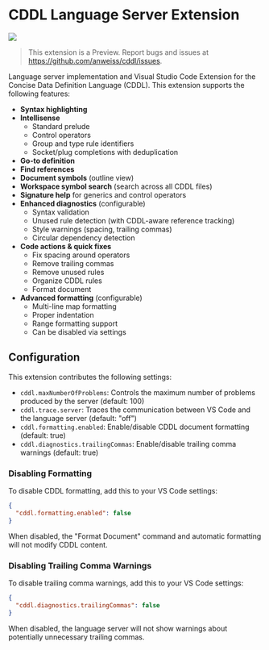 # CDDL Language Server Extension

[![](https://vsmarketplacebadge.apphb.com/version/anweiss.cddl-languageserver.png)](https://marketplace.visualstudio.com/items?itemName=anweiss.cddl-languageserver)

> This extension is a Preview. Report bugs and issues at https://github.com/anweiss/cddl/issues.

Language server implementation and Visual Studio Code Extension for the Concise Data Definition Language (CDDL). This extension supports the following features:

* **Syntax highlighting**
* **Intellisense**
  + Standard prelude
  + Control operators
  + Group and type rule identifiers
  + Socket/plug completions with deduplication
* **Go-to definition**
* **Find references**
* **Document symbols** (outline view)
* **Workspace symbol search** (search across all CDDL files)
* **Signature help** for generics and control operators
* **Enhanced diagnostics** (configurable)
  + Syntax validation
  + Unused rule detection (with CDDL-aware reference tracking)
  + Style warnings (spacing, trailing commas)
  + Circular dependency detection
* **Code actions & quick fixes**
  + Fix spacing around operators
  + Remove trailing commas
  + Remove unused rules
  + Organize CDDL rules
  + Format document
* **Advanced formatting** (configurable)
  + Multi-line map formatting
  + Proper indentation
  + Range formatting support
  + Can be disabled via settings

## Configuration

This extension contributes the following settings:

* `cddl.maxNumberOfProblems`: Controls the maximum number of problems produced by the server (default: 100)
* `cddl.trace.server`: Traces the communication between VS Code and the language server (default: "off")
* `cddl.formatting.enabled`: Enable/disable CDDL document formatting (default: true)
* `cddl.diagnostics.trailingCommas`: Enable/disable trailing comma warnings (default: true)

### Disabling Formatting

To disable CDDL formatting, add this to your VS Code settings:

```json
{
  "cddl.formatting.enabled": false
}
```

When disabled, the "Format Document" command and automatic formatting will not modify CDDL content.

### Disabling Trailing Comma Warnings

To disable trailing comma warnings, add this to your VS Code settings:

```json
{
  "cddl.diagnostics.trailingCommas": false
}
```

When disabled, the language server will not show warnings about potentially unnecessary trailing commas.
